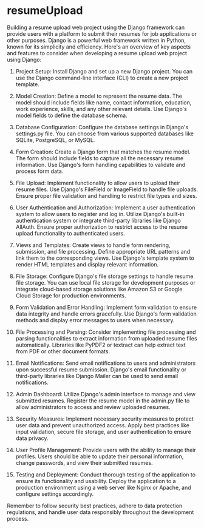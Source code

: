 # resumeUpload

Building a resume upload web project using the Django framework can provide users with a platform to submit their resumes for job applications or other purposes. Django is a powerful web framework written in Python, known for its simplicity and efficiency. Here's an overview of key aspects and features to consider when developing a resume upload web project using Django:

1. Project Setup: Install Django and set up a new Django project. You can use the Django command-line interface (CLI) to create a new project template.

2. Model Creation: Define a model to represent the resume data. The model should include fields like name, contact information, education, work experience, skills, and any other relevant details. Use Django's model fields to define the database schema.

3. Database Configuration: Configure the database settings in Django's settings.py file. You can choose from various supported databases like SQLite, PostgreSQL, or MySQL.

4. Form Creation: Create a Django form that matches the resume model. The form should include fields to capture all the necessary resume information. Use Django's form handling capabilities to validate and process form data.

5. File Upload: Implement functionality to allow users to upload their resume files. Use Django's FileField or ImageField to handle file uploads. Ensure proper file validation and handling to restrict file types and sizes.

6. User Authentication and Authorization: Implement a user authentication system to allow users to register and log in. Utilize Django's built-in authentication system or integrate third-party libraries like Django AllAuth. Ensure proper authorization to restrict access to the resume upload functionality to authenticated users.

7. Views and Templates: Create views to handle form rendering, submission, and file processing. Define appropriate URL patterns and link them to the corresponding views. Use Django's template system to render HTML templates and display relevant information.

8. File Storage: Configure Django's file storage settings to handle resume file storage. You can use local file storage for development purposes or integrate cloud-based storage solutions like Amazon S3 or Google Cloud Storage for production environments.

9. Form Validation and Error Handling: Implement form validation to ensure data integrity and handle errors gracefully. Use Django's form validation methods and display error messages to users when necessary.

10. File Processing and Parsing: Consider implementing file processing and parsing functionalities to extract information from uploaded resume files automatically. Libraries like PyPDF2 or textract can help extract text from PDF or other document formats.

11. Email Notifications: Send email notifications to users and administrators upon successful resume submission. Django's email functionality or third-party libraries like Django Mailer can be used to send email notifications.

12. Admin Dashboard: Utilize Django's admin interface to manage and view submitted resumes. Register the resume model in the admin.py file to allow administrators to access and review uploaded resumes.

13. Security Measures: Implement necessary security measures to protect user data and prevent unauthorized access. Apply best practices like input validation, secure file storage, and user authentication to ensure data privacy.

14. User Profile Management: Provide users with the ability to manage their profiles. Users should be able to update their personal information, change passwords, and view their submitted resumes.

15. Testing and Deployment: Conduct thorough testing of the application to ensure its functionality and usability. Deploy the application to a production environment using a web server like Nginx or Apache, and configure settings accordingly.

Remember to follow security best practices, adhere to data protection regulations, and handle user data responsibly throughout the development process.
